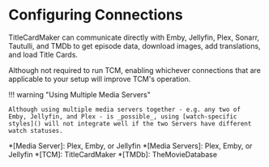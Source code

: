 # Configuring Connections
TitleCardMaker can communicate directly with Emby, Jellyfin, Plex,
Sonarr, Tautulli, and TMDb to get episode data, download images, add
translations, and load Title Cards.

Although not required to run TCM, enabling whichever connections that
are applicable to your setup will improve TCM's operation.

!!! warning "Using Multiple Media Servers"

    Although using multiple media servers together - e.g. any two of
    Emby, Jellyfin, and Plex - is _possible_, using [watch-specific
    styles]() will not integrate well if the two Servers have different
    watch statuses.

*[Media Server]: Plex, Emby, or Jellyfin
*[Media Servers]: Plex, Emby, or Jellyfin
*[TCM]: TitleCardMaker
*[TMDb]: TheMovieDatabase